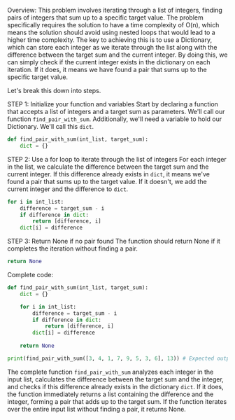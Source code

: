 Overview:
This problem involves iterating through a list of integers, finding pairs of integers that sum up to a specific target value. The problem specifically requires the solution to have a time complexity of O(n), which means the solution should avoid using nested loops that would lead to a higher time complexity. The key to achieving this is to use a Dictionary, which can store each integer as we iterate through the list along with the difference between the target sum and the current integer. By doing this, we can simply check if the current integer exists in the dictionary on each iteration. If it does, it means we have found a pair that sums up to the specific target value.

Let's break this down into steps.

STEP 1: Initialize your function and variables
Start by declaring a function that accepts a list of integers and a target sum as parameters. We'll call our function `find_pair_with_sum`. Additionally, we'll need a variable to hold our Dictionary. We'll call this `dict`.

```python
def find_pair_with_sum(int_list, target_sum):
    dict = {}
```

STEP 2: Use a for loop to iterate through the list of integers
For each integer in the list, we calculate the difference between the target sum and the current integer. If this difference already exists in `dict`, it means we've found a pair that sums up to the target value. If it doesn't, we add the current integer and the difference to `dict`.

```python
for i in int_list:
    difference = target_sum - i
    if difference in dict:
        return [difference, i]
    dict[i] = difference
```

STEP 3: Return None if no pair found
The function should return None if it completes the iteration without finding a pair.

```python
return None
```

Complete code:

```python
def find_pair_with_sum(int_list, target_sum):
    dict = {}

    for i in int_list:
        difference = target_sum - i
        if difference in dict:
            return [difference, i]
        dict[i] = difference
         
    return None

print(find_pair_with_sum([3, 4, 1, 7, 9, 5, 3, 6], 13)) # Expected output: [4, 9] or [7, 6]
```

The complete function `find_pair_with_sum` analyzes each integer in the input list, calculates the difference between the target sum and the integer, and checks if this difference already exists in the dictionary `dict`. If it does, the function immediately returns a list containing the difference and the integer, forming a pair that adds up to the target sum. If the function iterates over the entire input list without finding a pair, it returns None.